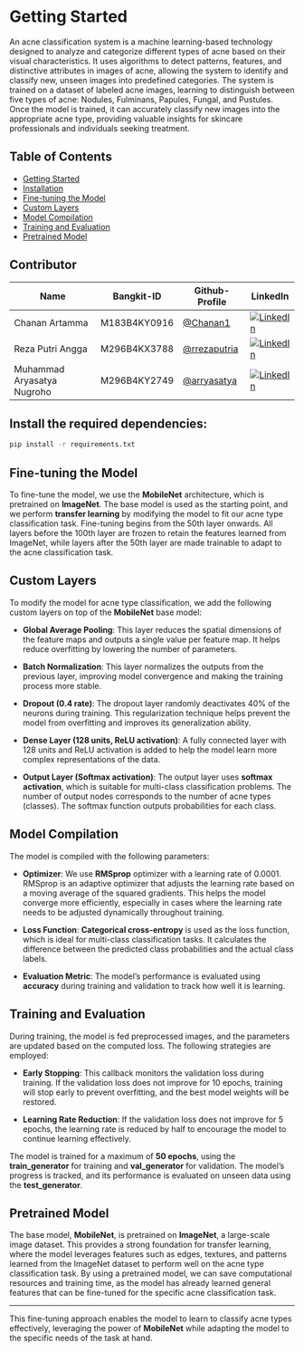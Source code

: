 # Getting Started

An acne classification system is a machine learning-based technology designed to analyze and categorize different types of acne based on their visual characteristics. It uses algorithms to detect patterns, features, and distinctive attributes in images of acne, allowing the system to identify and classify new, unseen images into predefined categories. The system is trained on a dataset of labeled acne images, learning to distinguish between five types of acne: Nodules, Fulminans, Papules, Fungal, and Pustules. Once the model is trained, it can accurately classify new images into the appropriate acne type, providing valuable insights for skincare professionals and individuals seeking treatment.

## Table of Contents
- [Getting Started](#getting-started)
- [Installation](#install-the-required-dependencies)
- [Fine-tuning the Model](#fine-tuning-the-model)
- [Custom Layers](#custom-layers)
- [Model Compilation](#model-compilation)
- [Training and Evaluation](#training-and-evaluation)
- [Pretrained Model](#pretrained-model)

## Contributor

| Name                        | Bangkit-ID     | Github-Profile                                       | LinkedIn                                          |
|-----------------------------|----------------|-----------------------------------------------------|--------------------------------------------------|
| Chanan Artamma    | M183B4KY0916   | [@Chanan1](https://github.com/Chanan1)         | [![LinkedIn](https://img.shields.io/badge/LinkedIn-0077B5?style=for-the-badge&logo=linkedin&logoColor=white)](https://www.linkedin.com/in/chanan-artamma-586412313/) |
| Reza Putri Angga             | M296B4KX3788   | [@rrezaputria](https://github.com/rrezaputria)             | [![LinkedIn](https://img.shields.io/badge/LinkedIn-0077B5?style=for-the-badge&logo=linkedin&logoColor=white)](https://www.linkedin.com/in/rrezaputriaa/) |
| Muhammad Aryasatya Nugroho          | M296B4KY2749   | [@arryasatya](https://github.com/arryasatya)             | [![LinkedIn](https://img.shields.io/badge/LinkedIn-0077B5?style=for-the-badge&logo=linkedin&logoColor=white)](https://www.linkedin.com/in/arryasatya/) |



## Install the required dependencies:
```bash
pip install -r requirements.txt
```

## Fine-tuning the Model

To fine-tune the model, we use the **MobileNet** architecture, which is pretrained on **ImageNet**. The base model is used as the starting point, and we perform **transfer learning** by modifying the model to fit our acne type classification task. Fine-tuning begins from the 50th layer onwards. All layers before the 100th layer are frozen to retain the features learned from ImageNet, while layers after the 50th layer are made trainable to adapt to the acne classification task.

## Custom Layers
To modify the model for acne type classification, we add the following custom layers on top of the **MobileNet** base model:

- **Global Average Pooling**: This layer reduces the spatial dimensions of the feature maps and outputs a single value per feature map. It helps reduce overfitting by lowering the number of parameters.
  
- **Batch Normalization**: This layer normalizes the outputs from the previous layer, improving model convergence and making the training process more stable.

- **Dropout (0.4 rate)**: The dropout layer randomly deactivates 40% of the neurons during training. This regularization technique helps prevent the model from overfitting and improves its generalization ability.

- **Dense Layer (128 units, ReLU activation)**: A fully connected layer with 128 units and ReLU activation is added to help the model learn more complex representations of the data.

- **Output Layer (Softmax activation)**: The output layer uses **softmax activation**, which is suitable for multi-class classification problems. The number of output nodes corresponds to the number of acne types (classes). The softmax function outputs probabilities for each class.

## Model Compilation
The model is compiled with the following parameters:

- **Optimizer**: We use **RMSprop** optimizer with a learning rate of 0.0001. RMSprop is an adaptive optimizer that adjusts the learning rate based on a moving average of the squared gradients. This helps the model converge more efficiently, especially in cases where the learning rate needs to be adjusted dynamically throughout training.

- **Loss Function**: **Categorical cross-entropy** is used as the loss function, which is ideal for multi-class classification tasks. It calculates the difference between the predicted class probabilities and the actual class labels.

- **Evaluation Metric**: The model’s performance is evaluated using **accuracy** during training and validation to track how well it is learning.

## Training and Evaluation
During training, the model is fed preprocessed images, and the parameters are updated based on the computed loss. The following strategies are employed:

- **Early Stopping**: This callback monitors the validation loss during training. If the validation loss does not improve for 10 epochs, training will stop early to prevent overfitting, and the best model weights will be restored.

- **Learning Rate Reduction**: If the validation loss does not improve for 5 epochs, the learning rate is reduced by half to encourage the model to continue learning effectively.

The model is trained for a maximum of **50 epochs**, using the **train_generator** for training and **val_generator** for validation. The model’s progress is tracked, and its performance is evaluated on unseen data using the **test_generator**.

## Pretrained Model
The base model, **MobileNet**, is pretrained on **ImageNet**, a large-scale image dataset. This provides a strong foundation for transfer learning, where the model leverages features such as edges, textures, and patterns learned from the ImageNet dataset to perform well on the acne type classification task. By using a pretrained model, we can save computational resources and training time, as the model has already learned general features that can be fine-tuned for the specific acne classification task.

---
This fine-tuning approach enables the model to learn to classify acne types effectively, leveraging the power of **MobileNet** while adapting the model to the specific needs of the task at hand.



